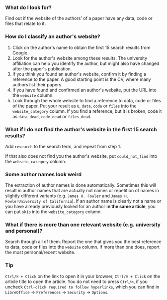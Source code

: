 ### What do I look for?
Find out if the website of the authors' of a paper have any data, code or files that relate to it.

### How do I classify an author's website?
1. Click on the author's name to obtain the first 15 search results from Google.
2. Look for the author's website among these results. The university affiliation can help you identify the author, but might also have changed after the paper's publication.
3. If you think you found an author's website, confirm it by finding a reference to the paper. A good starting point is the CV, where many authors list their papers.
4. If you have found and confirmed an author's website, put the URL into the `website` column. 
5. Look through the whole website to find a reference to data, code or files of the paper. Put your result as `0`, `data`, `code` or `files` into the `website_category` column. If you find a reference, but it is broken, code it as `data_dead`, `code_dead` or `files_dead`.

### What if I do not find the author's website in the first 15 search results?
Add `research` to the search term, and repeat from step 1.

If that also does not find you the author's website, put `could_not_find` into the `website_category` column. 

### Some author names look weird
The extraction of author names is done automatically. Sometimes this will result in author names that are actually not names or repetition of names in slightly different variants (e.g. `James H. Fowler` and `James H. FowlerUniversity of California`). If an author name is clearly not a name or you have already previously looked for an author **in the same article**, you can put `skip` into the `website_category` column.

### What if there is more than one relevant website (e.g. university and personal)?
Search through all of them. Report the one that gives you the best reference to data, code or files into the `website` column. If more than one does, report the most personal/recent website.

### Tip
`Ctrl/⌘ + Click` on the link to open it in your browser, `Ctrl/⌘ + Click` on the article title to open the article. You do not need to press `Ctrl/⌘`, if you uncheck `Ctrl-click required to follow hyperlinks`, which you can find in `LibreOffice` -> `Preferences` -> `Security` -> `Options`.
